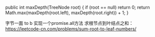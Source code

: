 public int maxDepth(TreeNode root) {
    if (root == null) return 0;
    return Math.max(maxDepth(root.left), maxDepth(root.right)) + 1;
}

字节一面 to b
实现一个promise.all方法
求根节点到叶结点之和：https://leetcode-cn.com/problems/sum-root-to-leaf-numbers/